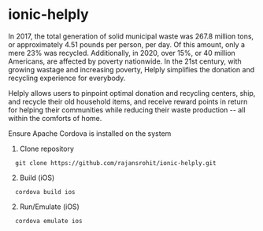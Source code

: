 # ionic-helply
In 2017, the total generation of solid municipal waste was 267.8 million tons, or approximately 4.51 pounds per person, per day. Of this amount, only a mere 23% was recycled. Additionally, in 2020, over 15%, or 40 million Americans, are affected by poverty nationwide. In the 21st century, with growing wastage and increasing poverty, Helply simplifies the donation and recycling experience for everybody.

Helply allows users to pinpoint optimal donation and recycling centers, ship, and recycle their old household items, and receive reward points in return for helping their communities while reducing their waste production -- all within the comforts of home.

Ensure Apache Cordova is installed on the system

1. Clone repository
```
  git clone https://github.com/rajansrohit/ionic-helply.git
```

2. Build (iOS)
```
  cordova build ios
```

2. Run/Emulate (iOS)
```
  cordova emulate ios
```
